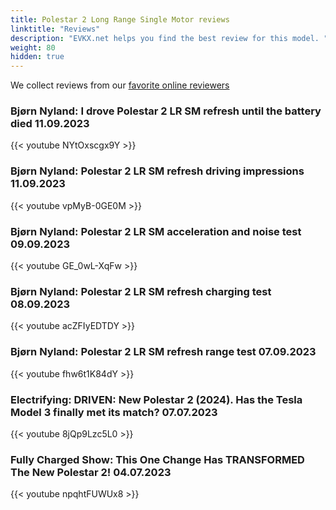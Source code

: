 ```yaml
---
title: Polestar 2 Long Range Single Motor reviews
linktitle: "Reviews"
description: "EVKX.net helps you find the best review for this model. "
weight: 80
hidden: true
---
```

<object class="img-fluid" type="image/svg+xml" data="../modelnavigation.svg"></object>
We collect reviews from our [favorite online reviewers](/guides/evreviewers/)

### Bjørn Nyland: I drove Polestar 2 LR SM refresh until the battery died 11.09.2023

{{< youtube NYtOxscgx9Y >}}

### Bjørn Nyland: Polestar 2 LR SM refresh driving impressions 11.09.2023

{{< youtube vpMyB-0GE0M >}}

### Bjørn Nyland: Polestar 2 LR SM acceleration and noise test 09.09.2023

{{< youtube GE_0wL-XqFw >}}

### Bjørn Nyland: Polestar 2 LR SM refresh charging test 08.09.2023

{{< youtube acZFIyEDTDY >}}

### Bjørn Nyland: Polestar 2 LR SM refresh range test 07.09.2023

{{< youtube fhw6t1K84dY >}}

### Electrifying: DRIVEN: New Polestar 2 (2024). Has the Tesla Model 3 finally met its match? 07.07.2023

{{< youtube 8jQp9Lzc5L0 >}}

### Fully Charged Show: This One Change Has TRANSFORMED The New Polestar 2! 04.07.2023

{{< youtube npqhtFUWUx8 >}}

